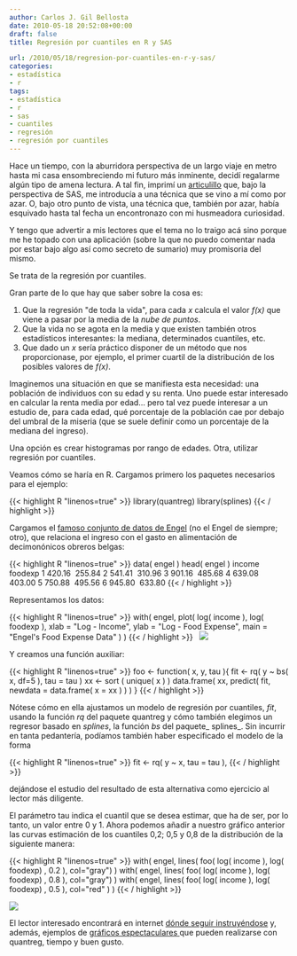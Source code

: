 ```yaml
---
author: Carlos J. Gil Bellosta
date: 2010-05-18 20:52:08+00:00
draft: false
title: Regresión por cuantiles en R y SAS

url: /2010/05/18/regresion-por-cuantiles-en-r-y-sas/
categories:
- estadística
- r
tags:
- estadística
- r
- sas
- cuantiles
- regresión
- regresión por cuantiles
---
```


Hace un tiempo, con la aburridora perspectiva de un largo viaje en metro hasta mi casa ensombreciendo mi futuro más inminente, decidí regalarme algún tipo de amena lectura. A tal fin, imprimí un [articulillo](http://www2.sas.com/proceedings/sugi30/213-30.pdf) que, bajo la perspectiva de SAS, me introducía a una técnica que se vino a mí como por azar. O, bajo otro punto de vista, una técnica que, también por azar, había esquivado hasta tal fecha un encontronazo con mi husmeadora curiosidad.

Y tengo que advertir a mis lectores que el tema no lo traigo acá sino porque me he topado con una aplicación (sobre la que no puedo comentar nada por estar bajo algo así como secreto de sumario) muy promisoria del mismo.

Se trata de la regresión por cuantiles.

Gran parte de lo que hay que saber sobre la cosa es:

1. Que la regresión "de toda la vida", para cada _x_ calcula el valor _f(x)_ que viene a pasar por la media de la _nube de puntos_.
2. Que la vida no se agota en la media y que existen también otros estadísticos interesantes: la mediana, determinados cuantiles, etc.
3. Que dado un _x_ sería práctico disponer de un método que nos proporcionase, por ejemplo, el primer cuartil de la distribución de los posibles valores de _f(x)_.

Imaginemos una situación en que se manifiesta esta necesidad: una población de individuos con su edad y su renta. Uno puede estar interesado en calcular la renta media por edad... pero tal vez puede interesar a un estudio de, para cada edad, qué porcentaje de la población cae por debajo del umbral de la miseria (que se suele definir como un porcentaje de la mediana del ingreso).

Una opción es crear histogramas por rango de edades. Otra, utilizar regresión por cuantiles.

Veamos cómo se haría en R. Cargamos primero los paquetes necesarios para el ejemplo:

{{< highlight R "linenos=true" >}}
library(quantreg)
library(splines)
{{< / highlight >}}

Cargamos el [famoso conjunto de datos de Engel](http://www2.bc.edu/~lewbel/palengel.pdf) (no el Engel de siempre; otro), que relaciona el ingreso con el gasto en alimentación de decimonónicos obreros belgas:

{{< highlight R "linenos=true" >}}
data( engel )
head( engel )
income foodexp
1 420.16  255.84
2 541.41  310.96
3 901.16  485.68
4 639.08  403.00
5 750.88  495.56
6 945.80  633.80
{{< / highlight >}}

Representamos los datos:

{{< highlight R "linenos=true" >}}
with( engel, plot( log( income ), log( foodexp ),
        xlab = "Log - Income",
        ylab = "Log - Food Expense",
        main = "Engel's Food Expense Data" ) )
{{< / highlight >}}
     
![](/wp-uploads/2010/05/engel_dat1.png#center)


Y creamos una función auxiliar:

{{< highlight R "linenos=true" >}}
foo <- function( x, y, tau ){
    fit <- rq( y ~ bs( x, df=5 ), tau = tau )
    xx <- sort ( unique( x ) )
    data.frame( xx, predict( fit, newdata = data.frame( x = xx ) ) )
}
{{< / highlight >}}

Nótese cómo en ella ajustamos un modelo de regresión por cuantiles, _fit_, usando la función _rq_ del paquete quantreg y cómo también elegimos un regresor basado en _splines_, la función _bs_ del paquete_ splines_. Sin incurrir en tanta pedantería, podíamos también haber especificado el modelo de la forma

{{< highlight R "linenos=true" >}}
    fit <- rq( y ~ x, tau = tau ),
{{< / highlight >}}

dejándose el estudio del resultado de esta alternativa como ejercicio al lector más diligente.

El parámetro tau indica el cuantil que se desea estimar, que ha de ser, por lo tanto, un valor entre 0 y 1. Ahora podemos añadir a nuestro gráfico anterior las curvas estimación de los cuantiles 0,2; 0,5 y 0,8 de la distribución de la siguiente manera:

{{< highlight R "linenos=true" >}}
    with( engel, lines( foo( log( income ), log( foodexp) , 0.2 ),
       col="gray") )
    with( engel, lines( foo( log( income ), log( foodexp) , 0.8 ),
       col="gray") )
    with( engel, lines( foo( log( income ), log( foodexp) , 0.5 ),
       col="red" ) )
{{< / highlight >}}


[![](/wp-uploads/2010/05/engel_dat_quant1.png?w=300)
](/wp-uploads/2010/05/engel_dat_quant1.png#center)

El lector interesado encontrará en internet [dónde seguir instruyéndose](http://cablemodem.fibertel.com.ar/wsosa/topicosunlp/QuantileClaseBeamer1.pdf) y, además, ejemplos de [gráficos espectaculares ](http://addictedtor.free.fr/graphiques/RGraphGallery.php?graph=109)que pueden realizarse con quantreg, tiempo y buen gusto.
